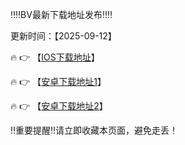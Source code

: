‼️‼️BV最新下载地址发布‼️‼️

更新时间：【2025-09-12】

🔥 👉 【[IOS下载地址](https://app.klf3qwxgu.com)】 

🔥 👉 【[安卓下载地址1](https://app.klf3qwxgu.com)】

🔥 👉 【[安卓下载地址2](https://comjzlirp.purecharm.com.cn/Dos/d/c/qjedSwu8LweKGNLK)】


‼️重要提醒‼️请立即收藏本页面，避免走丢！
